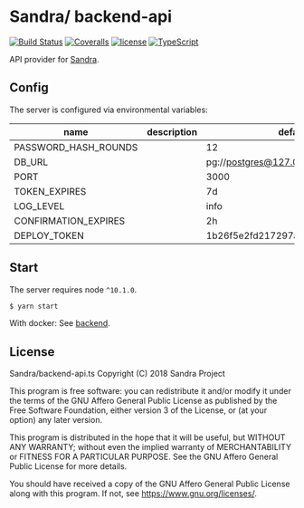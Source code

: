 # Sandra/ backend-api

[![Build Status](https://img.shields.io/travis/SANDRAProject/backend-api.svg?style=flat-square)](https://travis-ci.org/SANDRAProject/backend-api)
[![Coveralls](https://img.shields.io/coveralls/SANDRAProject/backend-api.svg?style=flat-square)](https://coveralls.io/github/SANDRAProject/backend-api)
[![license](https://img.shields.io/badge/license-AGPL%20v3-green.svg?style=flat-square)](https://github.com/SANDRAProject/backend-api/blob/master/LICENSE.md)
[![TypeScript](https://img.shields.io/badge/TypeScript-v2.8.3-blue.svg?style=flat-square)](https://www.typescriptlang.org/)

API provider for [Sandra](https://github.com/SANDRAProject).

## Config

The server is configured via environmental variables:

| name                 | description | default                             |
| -------------------- | ----------- | ----------------------------------- |
| PASSWORD_HASH_ROUNDS |             | 12                                  |
| DB_URL               |             | pg://postgres@127.0.0.1:5432/sandra |
| PORT                 |             | 3000                                |
| TOKEN_EXPIRES        |             | 7d                                  |
| LOG_LEVEL            |             | info                                |
| CONFIRMATION_EXPIRES |             | 2h                                  |
| DEPLOY_TOKEN         |             | 1b26f5e2fd217297a50e5a31aeedc48a    |

## Start

The server requires node `^10.1.0`.

```sh
$ yarn start
```

With docker: See [backend](https://github.com/SANDRAProject/backend).

## License

Sandra/backend-api.ts
Copyright (C) 2018 Sandra Project

This program is free software: you can redistribute it and/or modify
it under the terms of the GNU Affero General Public License as
published by the Free Software Foundation, either version 3 of the
License, or (at your option) any later version.

This program is distributed in the hope that it will be useful,
but WITHOUT ANY WARRANTY; without even the implied warranty of
MERCHANTABILITY or FITNESS FOR A PARTICULAR PURPOSE.  See the
GNU Affero General Public License for more details.

You should have received a copy of the GNU Affero General Public License
along with this program.  If not, see <https://www.gnu.org/licenses/>.